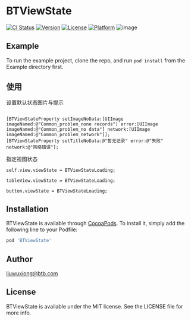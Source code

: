 # BTViewState

[![CI Status](https://img.shields.io/travis/xcode/BTViewState.svg?style=flat)](https://travis-ci.org/xcode/BTViewState)
[![Version](https://img.shields.io/cocoapods/v/BTViewState.svg?style=flat)](https://cocoapods.org/pods/BTViewState)
[![License](https://img.shields.io/cocoapods/l/BTViewState.svg?style=flat)](https://cocoapods.org/pods/BTViewState)
[![Platform](https://img.shields.io/cocoapods/p/BTViewState.svg?style=flat)](https://cocoapods.org/pods/BTViewState)
![image](https://github.com/storm52/BTViewState/blob/master/demo.gif)
## Example

To run the example project, clone the repo, and run `pod install` from the Example directory first.

## 使用

设置默认状态图片与提示
```

[BTViewStateProperty setImageNoData:[UIImage imageNamed:@"Common_problem_none records"] error:[UIImage imageNamed:@"Common_problem_no data"] network:[UIImage imageNamed:@"Common_problem_network"]];
[BTViewStateProperty setTitleNoData:@"暂无记录" error:@"失败" network:@"网络错误"];
```
指定视图状态
```
self.view.viewState = BTViewStateLoading;

tableView.viewState = BTViewStateLoading;

button.viewState = BTViewStateLoading;

```

## Installation

BTViewState is available through [CocoaPods](https://cocoapods.org). To install
it, simply add the following line to your Podfile:



```ruby
pod 'BTViewState'
```

## Author

 liuwuxiong@btb.com

## License

BTViewState is available under the MIT license. See the LICENSE file for more info.
